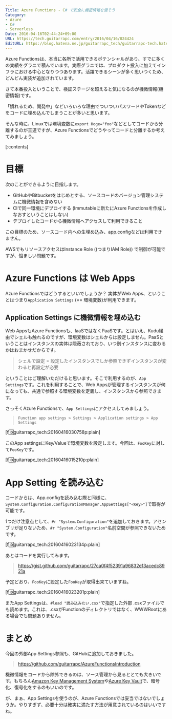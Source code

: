 ```yaml
---
Title: Azure Functions - C# で安全に機密情報を渡そう
Category:
- Azure
- C#
- Serverless
Date: 2016-04-16T02:44:24+09:00
URL: https://tech.guitarrapc.com/entry/2016/04/16/024424
EditURL: https://blog.hatena.ne.jp/guitarrapc_tech/guitarrapc-tech.hatenablog.com/atom/entry/10328537792371311633
---
```


Azure Functionsは、本当に各所で活用できるポテンシャルがあり、すでに多くの実績をグラニで積んでいます。実際グラニでは、プロダクト投入に加えてインフラにおける中心となりつつあります。活躍できるシーンが多く思いつくため、どんどん実装が追加されています。

さて本番投入ということで、検証ステージを超えると気になるのが機微情報(機密情報)です。

「慣れるため、開発中」などいろいろな理由でついついパスワードやTokenなどをコードに埋め込んでしまうことが多いと思います。

そんな時に、Linuxでは環境変数に`export Hoge="foo"`などとしてコードから分離するのが王道ですが、Azure Functionsでどうやってコードと分離するか考えてみましょう。

[:contents]

# 目標

次のことができるように目指します。

- GitHubやBitbucketをはじめとする、ソースコードのバージョン管理システムに機微情報を含めない
- CIで同一環境にデプロイする (Immutableに新たにAzure Functionsを作成しなおすということはしない)
- デプロイしたコードから機微情報へアクセスして利用できること

この目標のため、ソースコード内への生埋め込み、app.configなどは利用できません。

AWSでもリソースアクセスはInstance Role ((つまりIAM Role)) で制御が可能ですが、悩ましい問題です。


# Azure Functions は Web Apps

Azure Functionsではどうするといいでしょうか？ 実体がWeb Apps、ということはつまり`Application Settings` (== 環境変数)が利用できます。

## Application Settings に機微情報を埋め込む

Web AppsもAzure Functionsも、IaaSではなくPaaSです。とはいえ、Kudu経由でシェルも触れるのですが、環境変数はシェルからは設定しません。PaaSということはインスタンスの実体は隠蔽されており、いつ別インスタンスに変わるかはおまかせだからです。

> シェルで設定 = 設定したインスタンスでしか参照できずインスタンスが変わると再設定が必要

ということはご理解いただけると思います。そこで利用するのが、`App Settings`です。これを利用することで、Web Appsが管理するインスタンスが何になっても、共通で参照する環境変数を定義し、インスタンスから参照できます。

さっそくAzure Functionsで、`App Settings`にアクセスしてみましょう。

> `Function app settings > Settings > Application settings > App Settings`

[f:id:guitarrapc_tech:20160416030758p:plain]

このApp settingsにKey/Valueで環境変数を設定します。今回は、`FooKey`に対して`FooKey`です。

[f:id:guitarrapc_tech:20160416015210p:plain]

# App Setting を読み込む

コードからは、App.configを読み込む際と同様に、`System.Configuration.ConfigurationManager.AppSettings["<Key>"]`で取得が可能です。

1つだけ注意点として、`#r "System.Configuration"`を追加しておきます。アセンブリが足りないため、`#r "System.Configuration"`名前空間が参照できないためです。

[f:id:guitarrapc_tech:20160416023134p:plain]

あとはコードを実行してみます。

> https://gist.github.com/guitarrapc/27ca0f4f52391a96832e13acedc8921a

予定どおり、`FooKey`に設定した`FooKey`が取得出来ていますね。

[f:id:guitarrapc_tech:20160416023201p:plain]

またApp Settingsは、`#load "読み込みたい.csx"`で指定した外部 .csxファイルでも読めます。これは、.csxがFunctionのディレクトリではなく、WWWRootにある場合でも問題ありません。

# まとめ

今回の外部App Settings参照も、GitHubに追加しておきました。

> https://github.com/guitarrapc/AzureFunctionsIntroduction

機微情報をコードから除外できるのは、ソース管理から見るととても大きいです。もちろん[Amazon Key Management System](https://aws.amazon.com/jp/kms/)や[Azure Key Vault](https://azure.microsoft.com/en-us/services/key-vault/)で、暗号化、復号化をするのもいいのです。

が、まぁ、App Settingsを使うのが、Azure Functionsでは妥当ではないでしょうか。やりすぎず、必要十分は確実に満たす方法が用意されているのはいいですね。
